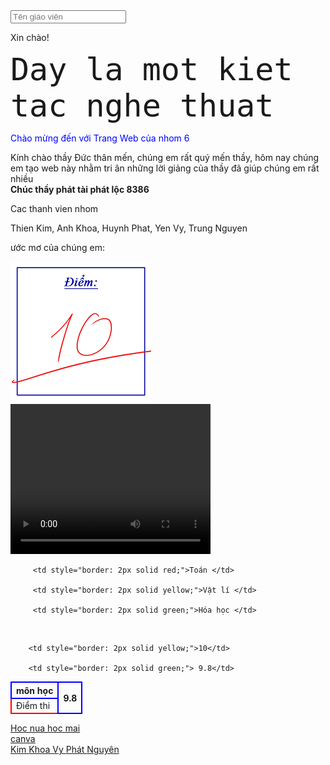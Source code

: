 <!DOCTYPE html>
<html>
<head>
    <input type="text" id="ten" placeholder="Tên giáo viên">
    <p id="ketqua">Xin chào!</p>
    <a style="font-size:50px ; font-family:monospace":> Day la mot kiet tac nghe thuat  </a>
    <link rel="stylesheet" href="style.css">
    <link rel="stylesheet" href="style1.css">
</head>
<head>
<body>
    <p style="color: blue;">Chào mừng đến với Trang Web của nhom 6</p>
   <a> Kính chào thầy Đức thân mến, chúng em rất quý mến thầy, hôm nay chúng em tạo web này nhằm tri ân những lời giảng của thầy đã giúp chúng em rất nhiều</a>
   <br>
   <b> Chúc thầy phát tài phát lộc 8386</b>
 <p>Cac thanh vien nhom<p>
                  <a>Thien Kim, Anh Khoa, Huynh Phat, Yen Vy, Trung Nguyen</a>
   <p> ước mơ của chúng em: <p>
  <img src="images.png">
 <video width="320" height="240" controls>
 <source src="lop.mp4" type="video/mp4">
 <source src="lop.ogg" type="video/ogg">
 Your browser does not support the video tag
 </video>
   <table style="border-collapse: collapse;">
<tr>
    <th rowspan="3" style="border: 2px solid blue;"> môn học       </th>
</tr>
<tr>

         <td style="border: 2px solid red;">Toán </td>

         <td style="border: 2px solid yellow;">Vật lí </td>

         <td style="border: 2px solid green;">Hóa học </td>
 
</tr>
<br>
<tr>
    <th rowspan="3" style="border: 2px solid blue;">9.8</th>
</tr>
<tr>
        <td style="border: 2px solid red;">Điểm thi</td>

        <td style="border: 2px solid yellow;">10</td>

        <td style="border: 2px solid green;"> 9.8</td>
</tr>

</table>
   <a href="https://www.vietjack.com/">Hoc nua hoc mai </a>
   <br>
   <a href="https://www.canva.com/design/DAGWUno2RiE/Ek5QNr1wtd8SDvla8EMnpg/edit/">canva </a>
   <br>
    <a href="https://docs.google.com/document/d/13XveNJxCFG7XaLzErjeSDTFjfHWGlyjmxKqzblpvp5E/edit?usp=sharing"> Kim </a>
    <a href="https://docs.google.com/document/d/1rxUfQHEtV7m2y5Tx12O5Dokbmfnq3SVTHYgGkObC6GU/edit?usp=sharing"> Khoa </a>
    <a href="https://docs.google.com/document/d/1VbOndIsti1IDW2ars7HLYwiom4ERTsaP7jcfbmlkkUE/edit?usp=sharing"> Vy </a>
    <a href="https://docs.google.com/document/d/1dBDkJDOV1oQBQUtVwdKD9TnwpQ4_7fq2Uu7enHJf0Xg/edit?usp=sharing"> Phát </a>
    <a href="https://docs.google.com/document/d/13uDmjTviB_Gd5j0ldSPUxZsMiQz0zpdeHX0rSLdm-6A/edit?usp=sharing"> Nguyên </a>
<body>
</html>

